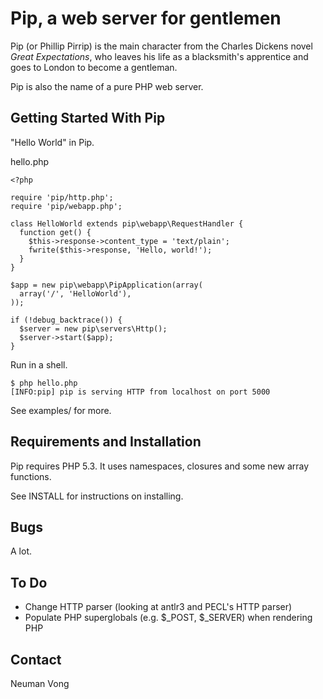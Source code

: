 Pip, a web server for gentlemen 
===============================

Pip (or Phillip Pirrip) is the main character from the Charles Dickens novel
_Great Expectations_, who leaves his life as a blacksmith's apprentice and
goes to London to become a gentleman.

Pip is also the name of a pure PHP web server.

Getting Started With Pip
------------------------

"Hello World" in Pip.

hello.php

    <?php

    require 'pip/http.php';
    require 'pip/webapp.php';

    class HelloWorld extends pip\webapp\RequestHandler {
      function get() {
        $this->response->content_type = 'text/plain';
        fwrite($this->response, 'Hello, world!');
      }
    }

    $app = new pip\webapp\PipApplication(array(
      array('/', 'HelloWorld'),
    ));

    if (!debug_backtrace()) {
      $server = new pip\servers\Http();
      $server->start($app);
    }

Run in a shell.

    $ php hello.php
    [INFO:pip] pip is serving HTTP from localhost on port 5000

See examples/ for more.

Requirements and Installation
-----------------------------

Pip requires PHP 5.3. It uses namespaces, closures and some new
array functions.

See INSTALL for instructions on installing.

Bugs
----

A lot.

To Do
-----

- Change HTTP parser (looking at antlr3 and PECL's HTTP parser)
- Populate PHP superglobals (e.g. $_POST, $_SERVER) when rendering PHP

Contact
-------

Neuman Vong 
